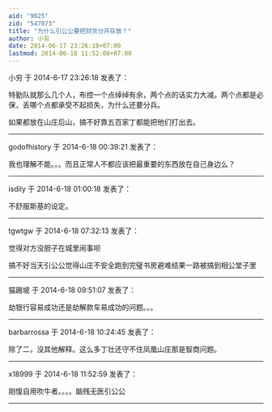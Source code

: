 ```yaml
---
aid: "9025"
zid: "547073"
title: "为什么引公公要把财货分开存放？"
author: 小穷
date: 2014-06-17 23:26:18+07:00
lastmod: 2014-06-18 11:52:00+07:00
---
```


小穷 于 2014-6-17 23:26:18 发表了：

特勤队就那么几个人，布控一个点绰绰有余，两个点的话实力大减。两个点都是必保，丢哪个点都承受不起损失，为什么还要分兵。

如果都放在山庄后山，搞不好靠五百家丁都能把他们打出去。

---

godofhistory 于 2014-6-18 00:39:21 发表了：

我也理解不能。。。而且正常人不都应该把最重要的东西放在自己身边么？

---

isdily 于 2014-6-18 01:00:18 发表了：

不舒服斯基的设定。

---

tgwtgw 于 2014-6-18 07:32:13 发表了：

觉得对方没胆子在城里闹事呗

搞不好当天引公公觉得山庄不安全跑到完璧书房避难结果一路被搞到相公堂子里

---

猫踢坡 于 2014-6-18 09:51:07 发表了：

劫银行容易成功还是劫解款车易成功的问题。。。

---

barbarrossa 于 2014-6-18 10:24:45 发表了：

除了二，没其他解释。这么多丁壮还守不住凤凰山庄那是智商问题。

---

x18999 于 2014-6-18 11:52:59 发表了：

刚愎自用吹牛者。。。。脑残无医引公公

---
